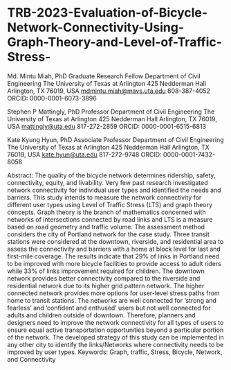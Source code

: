 # TRB-2023-Evaluation-of-Bicycle-Network-Connectivity-Using-Graph-Theory-and-Level-of-Traffic-Stress-

Md. Mintu Miah, PhD
Graduate Research Fellow
Department of Civil Engineering
The University of Texas at Arlington
425 Nedderman Hall 
Arlington, TX 76019, USA
mdmintu.miah@mavs.uta.edu
808-387-4052
ORCID: 0000-0001-6073-3896
	
Stephen P Mattingly, PhD
Professor 
Department of Civil Engineering
The University of Texas at Arlington
425 Nedderman Hall 
Arlington, TX 76019, USA
mattingly@uta.edu
817-272-2859
ORCID: 0000-0001-6515-6813
	
Kate Kyung Hyun, PhD
Associate Professor 
Department of Civil Engineering
The University of Texas at Arlington
425 Nedderman Hall 
Arlington, TX 76019, USA
kate.hyun@uta.edu
817-272-9748
ORCID: 0000-0001-7432-8058	

 
 Abstract:
The quality of the bicycle network determines ridership, safety, connectivity, equity, and livability. Very few past research investigated network connectivity for individual user types and identified the needs and barriers. This study intends to measure the network connectivity for different user types using Level of Traffic Stress (LTS) and graph theory concepts. Graph theory is the branch of mathematics concerned with networks of intersections connected by road links and LTS is a measure based on road geometry and traffic volume. The assessment method considers the city of Portland network for the case study. Three transit stations were considered at the downtown, riverside, and residential area to assess the connectivity and barriers with a home at block level for last and first-mile coverage. The results indicate that 29% of links in Portland need to be improved with more bicycle facilities to provide access to adult riders while 33% of links improvement required for children. The downtown network provides better connectivity compared to the riverside and residential network due to its higher grid pattern network. The higher connected network provides more options for user-level stress paths from home to transit stations. The networks are well connected for ‘strong and fearless’ and ‘confident and enthused’ users but not well connected for adults and children outside of downtown. Therefore, planners and designers need to improve the network connectivity for all types of users to ensure equal active transportation opportunities beyond a particular portion of the network. The developed strategy of this study can be implemented in any other city to identify the links/Networks where connectivity needs to be improved by user types.
Keywords: Graph, traffic, Stress, Bicycle, Network, and Connectivity
